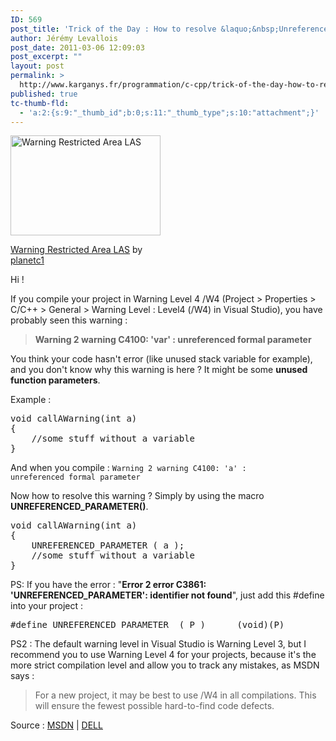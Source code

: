 ```yaml
---
ID: 569
post_title: 'Trick of the Day : How to resolve &laquo;&nbsp;Unreferenced formal parameter&nbsp;&raquo; warning ?'
author: Jérémy Levallois
post_date: 2011-03-06 12:09:03
post_excerpt: ""
layout: post
permalink: >
  http://www.karganys.fr/programmation/c-cpp/trick-of-the-day-how-to-resolve-unreferenced-formal-parameter-warning/
published: true
tc-thumb-fld:
  - 'a:2:{s:9:"_thumb_id";b:0;s:11:"_thumb_type";s:10:"attachment";}'
---
```

<div class="wp-caption alignnone" style="width: 250px;"><a href="http://www.flickr.com/photos/chiropractic/5500986886/"><img src="http://farm6.static.flickr.com/5059/5500986886_335fb8b046_m.jpg" title="Warning Restricted Area LAS" alt="Warning Restricted Area LAS" width="240" height="160" /></a><p class="wp-caption-text"><a href="http://www.flickr.com/photos/chiropractic/5500986886/">Warning Restricted Area LAS</a> by <a href="http://www.flickr.com/photos/chiropractic/">planetc1</a></p></div>

Hi !

If you compile your project in Warning Level 4 /W4 (Project > Properties > C/C++ > General > Warning Level : Level4 (/W4) in Visual Studio), you have probably seen this warning :

<blockquote><strong>Warning	2	warning C4100: 'var' : unreferenced formal parameter</strong></blockquote>

You think your code hasn't error (like unused stack variable for example), and you don't know why this warning is here ? It might be some <strong>unused function parameters</strong>.

Example :
<pre lang="c++">void callAWarning(int a)
{
	//some stuff without a variable
}
</pre>

And when you compile :
<code>Warning	2	warning C4100: 'a' : unreferenced formal parameter</code>

Now how to resolve this warning ?
Simply by using the macro <strong>UNREFERENCED_PARAMETER()</strong>.
 
<pre lang="c++">void callAWarning(int a)
{
	UNREFERENCED_PARAMETER ( a );
	//some stuff without a variable
}
</pre>


PS: If you have the error : "<strong>Error	2	error C3861: 'UNREFERENCED_PARAMETER': identifier not found</strong>", just add this #define into your project :
<pre lang="c++">#define UNREFERENCED_PARAMETER	( P ) 	   (void)(P)</pre>


PS2 : The default warning level in Visual Studio is Warning Level 3, but I recommend you to use Warning Level 4 for your projects, because it's the more strict compilation level and allow you to track any mistakes, as MSDN says :

<blockquote>For a new project, it may be best to use /W4 in all compilations. This will ensure the fewest possible hard-to-find code defects.</blockquote>

Source : <a href="http://msdn.microsoft.com/en-us/library/thxezb7y.aspx">MSDN</a> | <a href="http://linux.dell.com/libsmbios/main/gcc_8hpp.html">DELL</a>